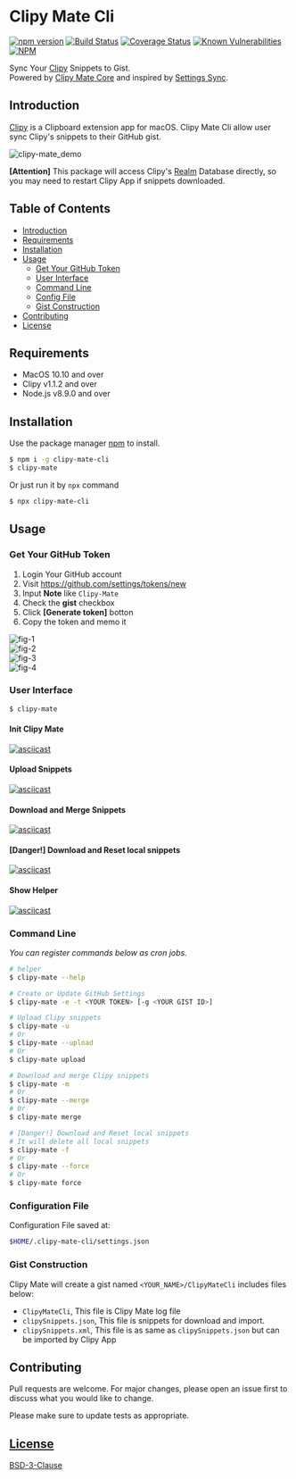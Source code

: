 # Clipy Mate Cli
[![npm version](https://badge.fury.io/js/clipy-mate-cli.svg)](https://badge.fury.io/js/clipy-mate-cli)
[![Build Status](https://travis-ci.org/jerrywdlee/clipy-mate-cli.svg?branch=master)](https://travis-ci.org/jerrywdlee/clipy-mate-cli)
[![Coverage Status](https://coveralls.io/repos/github/jerrywdlee/clipy-mate-cli/badge.svg?branch=add-test)](https://coveralls.io/github/jerrywdlee/clipy-mate-cli?branch=add-test)
[![Known Vulnerabilities](https://snyk.io//test/github/jerrywdlee/clipy-mate-cli/badge.svg?targetFile=package.json)](https://snyk.io//test/github/jerrywdlee/clipy-mate-cli?targetFile=package.json)
[![NPM](https://img.shields.io/npm/l/clipy-mate-cli)](https://www.npmjs.com/package/clipy-mate-cli)

Sync Your [Clipy](https://clipy-app.com/) Snippets to Gist.  
Powered by [Clipy Mate Core](https://github.com/jerrywdlee/clipy-mate-core) and inspired by [Settings Sync](https://github.com/shanalikhan/code-settings-sync).

## Introduction
[Clipy](https://github.com/Clipy/Clipy) is a Clipboard extension app for macOS. Clipy Mate Cli allow user sync Clipy's snippets to their GitHub gist.  

![clipy-mate_demo](./images/clipy-mate_demo.gif)  

**[Attention]** This package will access Clipy's [Realm](https://realm.io/) Database directly, so you may need to restart Clipy App if snippets downloaded.

## Table of Contents
- [Introduction](#introduction)
- [Requirements](#requirements)
- [Installation](#installation)
- [Usage](#usage)
  - [Get Your GitHub Token](#get-your-git-hub-token)
  - [User Interface](#user-interface)
  - [Command Line](#command-line)
  - [Config File](#configuration-file)
  - [Gist Construction](#gist-construction)
- [Contributing](#contributing)
- [License](#license)


## Requirements
- MacOS 10.10 and over
- Clipy v1.1.2 and over
- Node.js v8.9.0 and over

## Installation

Use the package manager [npm](https://www.npmjs.com/) to install.

```bash
$ npm i -g clipy-mate-cli
$ clipy-mate
```

Or just run it by `npx` command

```bash
$ npx clipy-mate-cli
```

## Usage
### Get Your GitHub Token
1. Login Your GitHub account
2. Visit https://github.com/settings/tokens/new
3. Input **Note** like `Clipy-Mate`
4. Check the **gist** checkbox
5. Click **[Generate token]** botton
6. Copy the token and memo it

![fig-1](./images/fig-1.png)  
![fig-2](./images/fig-2.png)  
![fig-3](./images/fig-3.png)  
![fig-4](./images/fig-4.png)  

### User Interface

```sh
$ clipy-mate
```

#### Init Clipy Mate
[![asciicast](https://asciinema.org/a/IOy5n18cEipHVcaye6ocrR1dt.svg)](https://asciinema.org/a/IOy5n18cEipHVcaye6ocrR1dt)

#### Upload Snippets
[![asciicast](https://asciinema.org/a/iHafYV2T778U2NpWrrFgoMJa4.svg)](https://asciinema.org/a/iHafYV2T778U2NpWrrFgoMJa4)

#### Download and Merge Snippets
[![asciicast](https://asciinema.org/a/EH7s2Jck0VHgtDbeZKFptFz2H.svg)](https://asciinema.org/a/EH7s2Jck0VHgtDbeZKFptFz2H)

#### [Danger!] Download and Reset local snippets
[![asciicast](https://asciinema.org/a/ryK1bbxkQgvEsbQfwVq2cWQts.svg)](https://asciinema.org/a/ryK1bbxkQgvEsbQfwVq2cWQts)

#### Show Helper
[![asciicast](https://asciinema.org/a/4TJqdS2lHkT6Po6Pm3lpntGTY.svg)](https://asciinema.org/a/4TJqdS2lHkT6Po6Pm3lpntGTY)

### Command Line
*You can register commands below as cron jobs.*

```sh
# helper
$ clipy-mate --help

# Create or Update GitHub Settings
$ clipy-mate -e -t <YOUR TOKEN> [-g <YOUR GIST ID>]

# Upload Clipy snippets
$ clipy-mate -u
# Or
$ clipy-mate --upload
# Or
$ clipy-mate upload

# Download and merge Clipy snippets
$ clipy-mate -m
# Or
$ clipy-mate --merge
# Or
$ clipy-mate merge

# [Danger!] Download and Reset local snippets
# It will delete all local snippets
$ clipy-mate -f
# Or
$ clipy-mate --force
# Or
$ clipy-mate force
```

### Configuration File

Configuration File saved at:

```sh
$HOME/.clipy-mate-cli/settings.json
```

### Gist Construction
Clipy Mate will create a gist named `<YOUR_NAME>/ClipyMateCli` includes files below:  

- `ClipyMateCli`, This file is Clipy Mate log file
- `clipySnippets.json`, This file is snippets for download and import.
- `clipySnippets.xml`, This file is as same as `clipySnippets.json` but can be imported by Clipy App


## Contributing
Pull requests are welcome. For major changes, please open an issue first to discuss what you would like to change.

Please make sure to update tests as appropriate.

## [License](./LICENSE)
[BSD-3-Clause](https://opensource.org/licenses/BSD-3-Clause)
